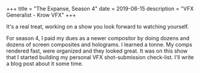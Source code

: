 +++
title = "The Expanse, Season 4"
date = 2019-06-15
description = "VFX Generalist - Krow VFX"
+++

It's a real treat, working on a show you look forward to watching yourself.  

For season 4, I paid my dues as a newer compositor by doing dozens and dozens of screen composites and holograms.  I learned a tonne.  My comps rendered fast, were organized and they looked great.  It was on this show that I started building my personal VFX shot-submission check-list.  I'll write a blog post about it some time.  